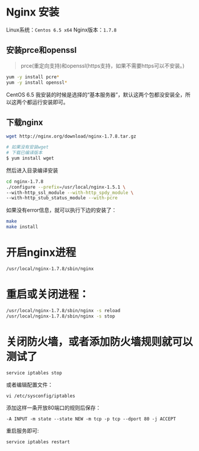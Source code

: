 # Nginx 安装


Linux系统：`Centos 6.5 x64`
Nginx版本：`1.7.8`

## 安装prce和openssl

> prce(重定向支持)和openssl(https支持，如果不需要https可以不安装。)

```bash
yum -y install pcre*
yum -y install openssl*
```

CentOS 6.5 我安装的时候是选择的“基本服务器”，默认这两个包都没安装全，所以这两个都运行安装即可。

## 下载nginx

```bash
wget http://nginx.org/download/nginx-1.7.8.tar.gz

# 如果没有安装wget
# 下载已编译版本
$ yum install wget
```

然后进入目录编译安装

```bash
cd nginx-1.7.8
./configure --prefix=/usr/local/nginx-1.5.1 \
--with-http_ssl_module --with-http_spdy_module \
--with-http_stub_status_module --with-pcre
```

如果没有error信息，就可以执行下边的安装了：

```bash
make
make install
```

# 开启nginx进程

```bash
/usr/local/nginx-1.7.8/sbin/nginx
```

# 重启或关闭进程：

```bash
/usr/local/nginx-1.7.8/sbin/nginx -s reload
/usr/local/nginx-1.7.8/sbin/nginx -s stop
```

# 关闭防火墙，或者添加防火墙规则就可以测试了

```
service iptables stop
```

或者编辑配置文件：

```
vi /etc/sysconfig/iptables
```

添加这样一条开放80端口的规则后保存：

```
-A INPUT -m state --state NEW -m tcp -p tcp --dport 80 -j ACCEPT
```

重启服务即可:

```
service iptables restart
```